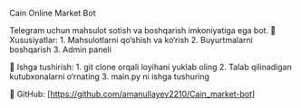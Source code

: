 Cain Online Market Bot

Telegram uchun mahsulot sotish va boshqarish imkoniyatiga ega bot.
📌 Xususiyatlar:
    1. Mahsulotlarni qo‘shish va ko‘rish
    2. Buyurtmalarni boshqarish
    3. Admin paneli

🚀 Ishga tushirish:
    1. git clone orqali loyihani yuklab oling
    2. Talab qilinadigan kutubxonalarni o‘rnating
    3. main.py ni ishga tushuring

🔗 GitHub: [https://github.com/amanullayev2210/Cain_market-bot]